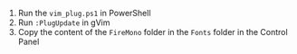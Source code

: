 1. Run the `vim_plug.ps1` in PowerShell
2. Run `:PlugUpdate` in gVim
3. Copy the content of the `FireMono` folder in the `Fonts` folder in the Control Panel

